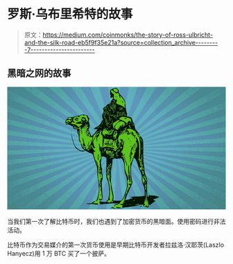 # 罗斯·乌布里希特的故事

> 原文：<https://medium.com/coinmonks/the-story-of-ross-ulbricht-and-the-silk-road-eb5f9f35e21a?source=collection_archive---------7----------------------->

## 黑暗之网的故事

![](img/c0f980822879c0eb40e01c0c5d1b32f8.png)

当我们第一次了解比特币时，我们也遇到了加密货币的黑暗面。使用密码进行非法活动。

比特币作为交易媒介的第一次货币使用是早期比特币开发者拉兹洛·汉耶茨(Laszlo Hanyecz)用 1 万 BTC 买了一个披萨。